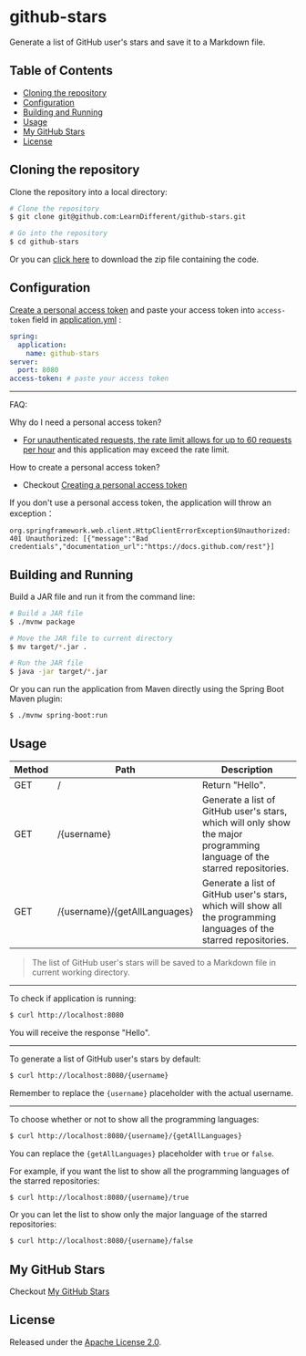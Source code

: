 # github-stars

Generate a list of GitHub user's stars and save it to a Markdown file.

## Table of Contents

* [Cloning the repository](#cloning-the-repository)
* [Configuration](#configuration)
* [Building and Running](#building-and-running)
* [Usage](#usage)
* [My GitHub Stars](#my-github-stars)
* [License](#license)

## Cloning the repository

Clone the repository into a local directory:

```bash
# Clone the repository
$ git clone git@github.com:LearnDifferent/github-stars.git

# Go into the repository
$ cd github-stars
```

Or you can [click here](https://github.com/LearnDifferent/github-stars/archive/refs/heads/master.zip) to download the zip file containing the code.

## Configuration

[Create a personal access token](https://github.com/settings/tokens) and paste your access token into `access-token` field in [application.yml](https://github.com/LearnDifferent/github-stars/blob/master/src/main/resources/application.yml) :

```yaml
spring:
  application:
    name: github-stars
server:
  port: 8080
access-token: # paste your access token
```

---

FAQ:

Why do I need a personal access token?

- [For unauthenticated requests, the rate limit allows for up to 60 requests per hour](https://docs.github.com/en/rest/overview/resources-in-the-rest-api#rate-limiting) and this application may exceed the rate limit.

How to create a personal access token?

- Checkout [Creating a personal access token](https://docs.github.com/en/github/authenticating-to-github/keeping-your-account-and-data-secure/creating-a-personal-access-token#creating-a-token)

If you don't use a personal access token, the application will throw an exception：

```
org.springframework.web.client.HttpClientErrorException$Unauthorized: 401 Unauthorized: [{"message":"Bad credentials","documentation_url":"https://docs.github.com/rest"}]
```

## Building and Running

Build a JAR file and run it from the command line:

```bash
# Build a JAR file
$ ./mvnw package

# Move the JAR file to current directory
$ mv target/*.jar .

# Run the JAR file
$ java -jar target/*.jar
```

Or you can run the application from Maven directly using the Spring Boot Maven plugin:

```bash
$ ./mvnw spring-boot:run
```

## Usage

| Method | Path                          | Description                                                  |
| ------ | ----------------------------- | ------------------------------------------------------------ |
| GET    | /                             | Return "Hello".                                              |
| GET    | /{username}                   | Generate a list of GitHub user's stars, which will only show the major programming language of the starred repositories. |
| GET    | /{username}/{getAllLanguages} | Generate a list of GitHub user's stars, which will show all the programming languages of the starred repositories. |

> The list of GitHub user's stars will be saved to a Markdown file in current working directory.

---

To check if application is running:

```bash
$ curl http://localhost:8080
```

You will receive the response "Hello".

---

To generate a list of GitHub user's stars by default:

```bash
$ curl http://localhost:8080/{username}
```

Remember to replace the `{username}` placeholder with the actual username.

---

To choose whether or not to show all the programming languages:

```bash
$ curl http://localhost:8080/{username}/{getAllLanguages}
```

You can replace the `{getAllLanguages}` placeholder with `true` or `false`.

For example, if you want the list to show all the programming languages of the starred repositories:

```bash
$ curl http://localhost:8080/{username}/true
```

Or you can let the list to show only the major language of the starred repositories:

```bash
$ curl http://localhost:8080/{username}/false
```

## My GitHub Stars

Checkout [My GitHub Stars](https://github.com/LearnDifferent/my-github-stars)

## License

Released under the [Apache License 2.0](https://www.apache.org/licenses/LICENSE-2.0.txt).
